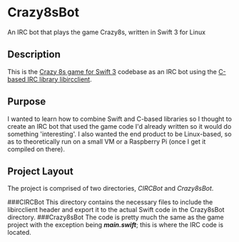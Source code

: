 # Crazy8sBot
An IRC bot that plays the game Crazy8s, written in Swift 3 for Linux

## Description
This is the [Crazy 8s game for Swift 3](https://github.com/tachoknight/crazy8s) codebase as an IRC bot using the [C-based IRC library libircclient](http://www.ulduzsoft.com/libircclient/). 

## Purpose 
I wanted to learn how to combine Swift and C-based libraries so I thought to create an IRC bot that used the game code I'd already written so it would do something 'interesting'. I also wanted the end product to be Linux-based, so as to theoretically run on a small VM or a Raspberry Pi (once I get it compiled on there). 

## Project Layout
The project is comprised of two directories, *CIRCBot* and *Crazy8sBot*. 

###CIRCBot
This directory contains the necessary files to include the libircclient header and export it to the actual Swift code in the Crazy8sBot directory. 
###Crazy8sBot
The code is pretty much the same as the game project with the exception being ***main.swift***; this is where the IRC code is located.  

